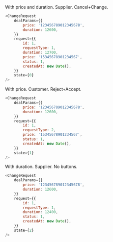 With price and duration. Supplier. Cancel+Change.

```js
<ChangeRequest
    dealParams={{
        price: '123456789012345678',
        duration: 12600,
    }}
    request={{
        id: 1,
        requestType: 1,
        duration: 12700,
        price: '15345678901234567',
        status: 1,
        createdAt: new Date(),
    }}
    state={0}
/>
```

With price. Customer. Reject+Accept.

```js
<ChangeRequest
    dealParams={{
        price: '123456789012345678',
        duration: 12600,
    }}
    request={{
        id: 1,
        requestType: 2,
        price: '15345678901234567',
        status: 1,
        createdAt: new Date(),
    }}
    state={1}
/>
```

With duration. Supplier. No buttons.

```js
<ChangeRequest
    dealParams={{
        price: '123456789012345678',
        duration: 12600,
    }}
    request={{
        id: 1,
        requestType: 1,
        duration: 12400,
        status: 1,
        createdAt: new Date(),
    }}
    state={2}
/>
```
